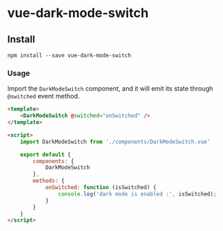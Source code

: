 # vue-dark-mode-switch

## Install
```
npm install --save vue-dark-mode-switch
```

### Usage

Import the `DarkModeSwitch` component, and it will emit its state through `@switched` event method.

```html
<template>
    <DarkModeSwitch @switched="onSwitched" />
</template>

<script>
	import DarkModeSwitch from './components/DarkModeSwitch.vue'

	export default {
		components: {
			DarkModeSwitch
		},
		methods: {
			onSwitched: function (isSwitched) {
				console.log('dark mode is enabled :', isSwitched);
			}
		}
	}
</script>
```